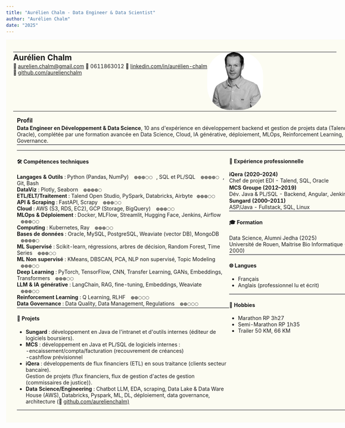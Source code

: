 ```yaml
---
title: "Aurélien Chalm - Data Engineer & Data Scientist"
author: "Aurélien Chalm"
date: "2025"
---
```


<style>


  @page {
    size: A4;
    margin: 0cm;
  }

  th, td {
    border: none;
    padding: 0;
    margin: 0;
  }
  body, table {
  width: 100% !important;
  max-width: 100%;
  }

  img {
    max-width: 100%;
    height: auto;
  }

  h1, h2, h3 {
    margin-top: 0.1em;
    margin-bottom: 0.1em;
  }

  p {
    margin: 0.1em 0;
  }

  hr {
    border: none;
    border-top: 1px solid #ccc;
    margin: 0.1em 0;
  }

  .emoji-large {
    display: inline-block;
    width: 70px;
    height: 10px;
    font-size: 10px;
    text-align: center;
    vertical-align: center;
    border: none;
  }

</style>

<!-- ✅ Début du conteneur avec fond -->
<div style="background-color: rgb(252, 252, 242); padding: 0.5cm; max-width: 100%; width: 100%;">


<table style="width: 100%; border-collapse: collapse; border: none;">
  <tr>
    <td style="vertical-align: top; width: 60%; border: none;">

<h2>Aurélien Chalm</h2>

📧 aurelien.chalm@gmail.com
📱 0611863012 
💼 [linkedin.com/in/aurélien-chalm](https://www.linkedin.com/in/aurélien-chalm-67b8a845/)   
🐙 [github.com/aurelienchalm](https://github.com/aurelienchalm)  

  </td>
  <td style="vertical-align: top; text-align: left; width: 40%; border: none;">
    <img src="IMG_9418.jpeg" alt="Photo de profil" width="150" style="border-radius: 40%;">
  </td>
  </tr>
</table>
<div style="margin-left: 10px;">
  <h3>Profil</h3>
  <p><strong>Data Engineer en Développement & Data Science</strong>, 10 ans d'expérience en développement backend et gestion de projets data (Talend, SQL, Oracle), complétée par une formation avancée en Data Science, Cloud, IA générative, déploiement, MLOps, Reinforcement Learning, Data Governance.</p>
  <hr style="margin: 0;">
</div>

<div style="margin-left: 10px;">
<table style="border-collapse: collapse; width: 100%;">
  <tr>
    <td style="vertical-align: top; width: 60%;">

<h4>🛠 Compétences techniques</h4>

<p>
<strong>Langages & Outils</strong> : Python (Pandas, NumPy) <span class="emoji-large">🟢🟢🟢⚪⚪</span>, SQL et PL/SQL <span class="emoji-large">🟢🟢🟢🟢⚪</span>, Git, Bash<br>
<strong>DataViz</strong> : Plotly, Seaborn <span class="emoji-large">🟢🟢🟢🟢⚪</span><br>
<strong>ETL/ELT/Traitement</strong> : Talend Open Studio, PySpark, Databricks, Airbyte<span class="emoji-large">🟢🟢🟢⚪⚪</span><br>
<strong>API & Scraping</strong> : FastAPI, Scrapy <span class="emoji-large">🟢🟢🟢⚪⚪</span><br>
<strong>Cloud</strong> : AWS (S3, RDS, EC2), GCP (Storage, BigQuery) <span class="emoji-large">🟢🟢🟢⚪⚪</span><br>
<strong>MLOps & Déploiement</strong> : Docker, MLFlow, Streamlit, Hugging Face, Jenkins, Airflow <span class="emoji-large">🟢🟢🟢⚪⚪</span><br>
<strong>Computing</strong> : Kubernetes, Ray <span class="emoji-large">🟢🟢🟢⚪⚪</span><br>
<strong>Bases de données</strong> : Oracle, MySQL, PostgreSQL, Weaviate (vector DB), MongoDB <span class="emoji-large">🟢🟢🟢🟢⚪</span><br>
<strong>ML Supervisé</strong> : Scikit-learn, régressions, arbres de décision, Random Forest, Time Series <span class="emoji-large">🟢🟢🟢⚪⚪</span><br>
<strong>ML Non supervisé</strong> : KMeans, DBSCAN, PCA, NLP non supervisé, Topic Modeling <span class="emoji-large">🟢🟢🟢⚪⚪</span><br>
<strong>Deep Learning</strong> : PyTorch, TensorFlow, CNN, Transfer Learning, GANs, Embeddings, Transformers <span class="emoji-large">🟢🟢🟢⚪⚪</span><br>
<strong>LLM & IA générative</strong> : LangChain, RAG, fine-tuning, Embeddings, Weaviate <span class="emoji-large">🟢🟢🟢⚪⚪</span><br>
<strong>Reinforcement Learning</strong> : Q Learning, RLHF <span class="emoji-large">🟢🟢⚪⚪⚪</span><br>
<strong>Data Governance</strong> : Data Quality, Data Management, Regulations <span class="emoji-large">🟢🟢⚪⚪⚪</span>

</p>
<hr>
<h4>📁 Projets</h4>
<ul>
  <li><b>Sungard</b> : développement en Java de l'intranet et d'outils internes (éditeur de logiciels boursiers).</li>
  <li><b>MCS</b> : développement en Java et PL/SQL de logiciels internes : <br>
  -encaissement/compta/facturation (recouvrement de créances) <br>
  -cashflow prévisionnel</li>
  <li><b>iQera</b> : développements de flux financiers (ETL) en sous traitance (clients secteur bancaire).<br>
  Gestion de projets (flux financiers, flux de gestion d'actes de gestion (commissaires de justice)).

<li><b>Data Science/Engineering</b> : Chatbot LLM, EDA, scraping, Data Lake & Data Ware House (AWS),
Databricks, Pyspark, ML, DL, déploiement, data governance, architecture (🐙 <a href="https://github.com/aurelienchalm" target="_blank">github.com/aurelienchalm)</a></li>
</ul>

  </td>
  <td style="vertical-align: top; width: 100%;">

<h4>💼 Expérience professionnelle</h4>
<p><strong>iQera (2020–2024)</strong><br>
Chef de projet EDI - Talend, SQL, Oracle</p>
<p><strong>MCS Groupe (2012–2019)</strong><br>
Dév. Java & PL/SQL - Backend, Angular, Jenkins</p>
<p><strong>Sungard (2000–2011)</strong><br>
ASP/Java - Fullstack, SQL, Linux</p>
<hr>
<h4>🎓 Formation</h4>
<p>Data Science, Alumni Jedha (2025)<br>
Université de Rouen, Maitrise Bio Informatique (1996–2000)</p>
<hr>
<h4>🌐 Langues</h4>
<ul>
  <li>Français</li>
  <li>Anglais (professionnel lu et écrit)</li>
</ul>
<hr>
<h4>🏃 Hobbies</h4>
<ul>
  <li>Marathon RP 3h27</li>
  <li>Semi-Marathon RP 1h35</li>
  <li>Trailer 50 KM, 66 KM</li>
</ul>

  </td>
  </tr>
</table>
</div>

</div> <!-- ✅ Fin du conteneur avec fond -->